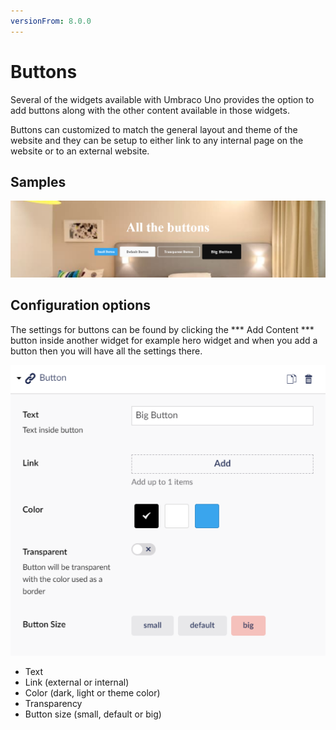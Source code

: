 ```yaml
---
versionFrom: 8.0.0
---
```


# Buttons

Several of the widgets available with Umbraco Uno provides the option to add buttons along with the other content available in those widgets.

Buttons can customized to match the general layout and theme of the website and they can be setup to either link to any internal page on the website or to an external website.

## Samples

![Button examples](images/Buttons-all.png)

## Configuration options

The settings for buttons can be found by clicking the *** Add Content *** button inside another widget for example hero widget and when you add a button then you will have all the settings there.

![Configuration options for buttons](images/Button-big.png)

* Text
* Link (external or internal)
* Color (dark, light or theme color)
* Transparency
* Button size (small, default or big)



